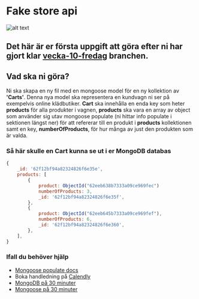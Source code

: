 # Fake store api

![alt text](https://scontent-arn2-1.xx.fbcdn.net/v/t1.6435-9/179724720_5733102616707605_5196641357823965706_n.jpg?stp=dst-jpg_p320x320&_nc_cat=106&ccb=1-7&_nc_sid=8631f5&_nc_ohc=Q3q-7FGRFNgAX-QkibL&_nc_ht=scontent-arn2-1.xx&oh=00_AT-wm686oGi8eCUJrLPQLYZf5o2jb6vLPE8FcEzKoQzlyw&oe=6313F3BB)

## Det här är er första uppgift att göra efter ni har gjort klar [vecka-10-fredag](https://github.com/MMR-Solutions-AB/fake-store-api/tree/vecka-10-fredag) branchen.

## Vad ska ni göra?

Ni ska skapa en ny fil med en mongoose model för en ny kollektion av **'Carts'**. Denna nya model ska representera en kundvagn ni ser på exempelvis online klädbutiker. **Cart** ska innehålla en enda key som heter **products** för alla produkter i vagnen, **products** ska vara en array av object som använder sig utav mongoose populate (ni hittar info populate i sektionen längst ner) för att refererar till en produkt i **products** kollektionen samt en key, **numberOfProducts**, för hur många av just den produkten som är valda. 

### Så här skulle en **Cart** kunna se ut i er MongoDB databas

```js
{
    _id: '62f12bf94a82324826f6e35e',
    products: [
        {
            product: ObjectId("62eeb638b7333a09ce969fec")
            numberOfProducts: 3,
            _id: '62f12bf94a82324826f6e35f',
        },
        {
            product: ObjectId("62eeb645b7333a09ce969fef"),
            numberOfProducts: 6,
            _id: '62f12bf94a82324826f6e360',
        },
    ],
}
```

### Ifall du behöver hjälp

-   [Mongoose populate docs](https://mongoosejs.com/docs/populate.html)
-   Boka handledning på [Calendly](https://calendly.com)
-   [MongoDB på 30 minuter](https://youtu.be/ofme2o29ngU)
-   [Mongoose på 30 minuter](https://youtu.be/DZBGEVgL2eE)
